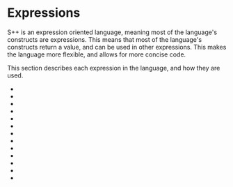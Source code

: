 # Expressions

<primary-label ref="header-label"/>

<secondary-label ref="doc-complete"/>

S++ is an expression oriented language, meaning most of the language's constructs are expressions. This means that most
of the language's constructs return a value, and can be used in other expressions. This makes the language more
flexible, and allows for more concise code.

This section describes each expression in the language, and how they are used.

- [](Conditional-Blocks.md)
- [](Looping-Blocks.md)
- [](Anonymous-Blocks.md)
- [](Binary-Expressions.md)
- [](Unary-Expressions.md)
- [](Function-Call.md)
- [](Member-Access.md)
- [](Error-Propagation.md)
- [](Logical-Not.md)
- [](Object-Initialization.md)
- [](Lambda-Expressions.md)
- [](Literals.md)
- [](Yielding-Expressions.md)
